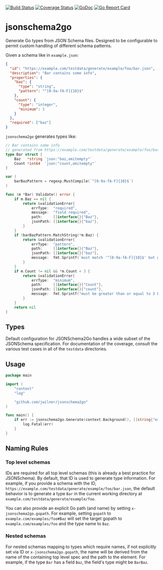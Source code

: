 [![Build Status](https://travis-ci.com/jwilner/jsonschema2go.svg?branch=master)](https://travis-ci.com/jwilner/jsonschema2go)
[![Coverage Status](https://coveralls.io/repos/github/jwilner/jsonschema2go/badge.svg?branch=master)](https://coveralls.io/github/jwilner/jsonschema2go?branch=master)
[![GoDoc](https://godoc.org/github.com/jwilner/jsonschema2go?status.svg)](https://godoc.org/github.com/jwilner/jsonschema2go)
[![Go Report Card](https://goreportcard.com/badge/github.com/jwilner/jsonschema2go)](https://goreportcard.com/report/github.com/jwilner/jsonschema2go)

# jsonschema2go

Generate Go types from JSON Schema files. Designed to be configurable to permit custom handling of different schema patterns.

Given a schema like in `example.json`:
```json
{
  "id": "https://example.com/testdata/generate/example/foo/bar.json",
  "description": "Bar contains some info",
  "properties": {
    "baz": {
      "type": "string",
      "pattern": "^[0-9a-fA-F]{10}$"
    },
    "count": {
      "type": "integer",
      "minimum": 3
    }
  },
  "required": ["baz"]
}
```

`jsonschema2go` generates types like:
```go
// Bar contains some info
// generated from https://example.com/testdata/generate/example/foo/bar.json
type Bar struct {
	Baz   *string `json:"baz,omitempty"`
	Count *int64  `json:"count,omitempty"`
}

var (
	barBazPattern = regexp.MustCompile(`^[0-9a-fA-F]{10}$`)
)

func (m *Bar) Validate() error {
	if m.Baz == nil {
		return &validationError{
			errType:  "required",
			message:  "field required",
			path:     []interface{}{"Baz"},
			jsonPath: []interface{}{"baz"},
		}
	}
	if !barBazPattern.MatchString(*m.Baz) {
		return &validationError{
			errType:  "pattern",
			path:     []interface{}{"Baz"},
			jsonPath: []interface{}{"baz"},
			message:  fmt.Sprintf(`must match '^[0-9a-fA-F]{10}$' but got %q`, *m.Baz),
		}
	}
	if m.Count != nil && *m.Count < 3 {
		return &validationError{
			errType:  "minimum",
			path:     []interface{}{"Count"},
			jsonPath: []interface{}{"count"},
			message:  fmt.Sprintf("must be greater than or equal to 3 but was %v", *m.Count),
		}
	}
	return nil
}
```

## Types

Default configuration for JSONSchema2Go handles a wide subset of the JSONSchema specification. For documentation of the coverage, consult the various test cases in all of the `testdata` directories.

## Usage
```go
package main

import (
    "context"
    "log"

    "github.com/jwilner/jsonschema2go"
)

func main() {
    if err := jsonschema2go.Generate(context.Background(), []string{"example.json"}); err != nil {
        log.Fatal(err)
    }
}
```

## Naming Rules

### Top level schemas

IDs are required for all top level schemas (this is already a best practice for JSONSchema). By default, that ID is used to generate type information. For example, if you provide a schema with the ID, `https://example.com/testdata/generate/example/foo/bar.json`, the default behavior is to generate a type `Bar` in the current working directory at `example.com/testdata/generate/example/foo`.

You can also provide an explicit Go path (and name) by setting `x-jsonschema2go.gopath`. For example, setting `gopath` to `example.com/examples/foo#Baz` will set the target gopath to `example.com/examples/foo` and the type name to `Baz`.

### Nested schemas

For nested schemas mapping to types which require names, if not explicitly set via ID or `x-jsonschema2go.gopath`, the name will be derived from the name of the containing top level spec and the path to the element. For example, if the type `Bar` has a field `Baz`, the field's type might be `BarBaz`.
